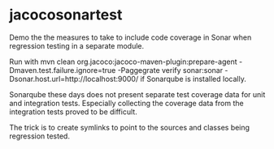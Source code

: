 # jacocosonartest
Demo the the measures to take to include code coverage in Sonar when regression testing in a separate module.

Run with mvn clean org.jacoco:jacoco-maven-plugin:prepare-agent -Dmaven.test.failure.ignore=true -Paggegrate verify sonar:sonar -Dsonar.host.url=http://localhost:9000/ if Sonarqube is installed locally.

Sonarqube these days does not present separate test coverage data for unit and integration tests. Especially collecting the 
coverage data from the integration tests proved to be difficult.

The trick is to create symlinks to point to the sources and classes being regression tested.

